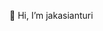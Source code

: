 👋 Hi, I’m jakasianturi

<!---
jakasianturi/jakasianturi is a ✨ special ✨ repository because its `README.md` (this file) appears on your GitHub profile.
You can click the Preview link to take a look at your changes.
--->
